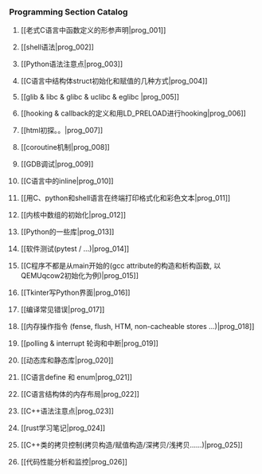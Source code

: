 ### Programming Section Catalog

1. [[老式C语言中函数定义的形参声明|prog_001]]

1. [[shell语法|prog_002]]

1. [[Python语法注意点|prog_003]]

1. [[C语言中结构体struct初始化和赋值的几种方式|prog_004]]

1. [[glib & libc & glibc & uclibc & eglibc |prog_005]]

1. [[hooking & callback的定义和用LD_PRELOAD进行hooking|prog_006]]

1. [[html初探。。|prog_007]]

1. [[coroutine机制|prog_008]]

1. [[GDB调试|prog_009]]

1. [[C语言中的inline|prog_010]]

1. [[用C、python和shell语言在终端打印格式化和彩色文本|prog_011]]

1. [[内核中数组的初始化|prog_012]]

1. [[Python的一些库|prog_013]]

1. [[软件测试(pytest / ...)|prog_014]]

1. [[C程序不都是从main开始的(gcc attribute的构造和析构函数, 以QEMUqcow2初始化为例)|prog_015]]

1. [[Tkinter写Python界面|prog_016]]

1. [[编译常见错误|prog_017]]

1. [[内存操作指令 (fense, flush, HTM, non-cacheable stores ...)|prog_018]]

1. [[polling & interrupt 轮询和中断|prog_019]]

1. [[动态库和静态库|prog_020]]

1. [[C语言define 和 enum|prog_021]]

1. [[C语言结构体的内存布局|prog_022]]

1. [[C++语法注意点|prog_023]]

1. [[rust学习笔记|prog_024]]

1. [[C++类的拷贝控制(拷贝构造/赋值构造/深拷贝/浅拷贝……)|prog_025]]

1. [[代码性能分析和监控|prog_026]]
